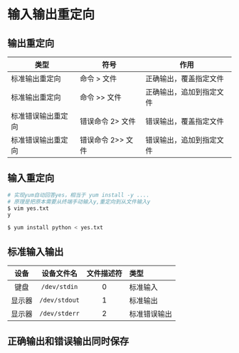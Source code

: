 # 输入输出重定向


## 输出重定向

| 类型               | 符号              | 作用                     |
| ------------------ | ----------------- | ------------------------ |
| 标准输出重定向     | 命令 > 文件       | 正确输出，覆盖指定文件   |
| 标准输出重定向     | 命令 >> 文件      | 正确输出，追加到指定文件 |
| 标准错误输出重定向 | 错误命令 2> 文件  | 错误输出，覆盖指定文件   |
| 标准错误输出重定向 | 错误命令 2>> 文件 | 错误输出，追加到指定文件 |



## 输入重定向

```bash
# 实现yum自动回答yes，相当于 yum install -y ....
# 原理是把原本需要从终端手动输入y,重定向到从文件输入y
$ vim yes.txt
y

$ yum install python < yes.txt
```

## 标准输入输出

|  设备  |  设备文件名   | 文件描述符 | 类型         |
| :----: | :-----------: | :--------: | :----------- |
|  键盘  | `/dev/stdin`  |     0      | 标准输入     |
| 显示器 | `/dev/stdout` |     1      | 标准输出     |
| 显示器 | `/dev/stderr` |     2      | 标准错误输出 |



## 正确输出和错误输出同时保存

